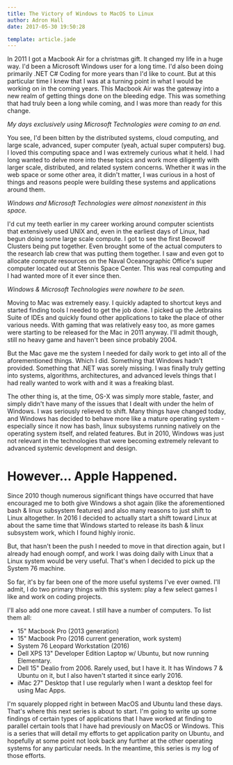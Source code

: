 ```yaml
---
title: The Victory of Windows to MacOS to Linux
author: Adron Hall
date: 2017-05-30 19:50:28

template: article.jade
---
```

In 2011 I got a Macbook Air for a christmas gift. It changed my life in a huge way. I'd been a Microsoft Windows user for a long time. I'd also been doing primarily .NET C# Coding for more years than I'd like to count. But at this particular time I knew that I was at a turning point in what I would be working on in the coming years. This Macbook Air was the gateway into a new realm of getting things done on the bleeding edge. This was something that had truly been a long while coming, and I was more than ready for this change.

*My days exclusively using Microsoft Technologies were coming to an end.*

<span class="more"></span>
 
You see, I'd been bitten by the distributed systems, cloud computing, and large scale, advanced, super computer (yeah, actual super computers) bug. I loved this computing space and I was extremely curious what it held. I had long wanted to delve more into these topics and work more diligently with larger scale, distributed, and related system concerns. Whether it was in the web space or some other area, it didn't matter, I was curious in a host of things and reasons people were building these systems and applications around them.

*Windows and Microsoft Technologies were almost nonexistent in this space.*

I'd cut my teeth earlier in my career working around computer scientists that extensively used UNIX and, even in the earliest days of Linux, had begun doing some large scale compute. I got to see the first Beowolf Clusters being put together. Even brought some of the actual computers to the research lab crew that was putting them together. I saw and even got to allocate *compute* resources on the Naval Oceanographic Office's super computer located out at Stennis Space Center. This was real computing and I had wanted more of it ever since then.

*Windows & Microsoft Technologies were nowhere to be seen.*

Moving to Mac was extremely easy. I quickly adapted to shortcut keys and started finding tools I needed to get the job done. I picked up the Jetbrains Suite of IDEs and quickly found other applications to take the place of other various needs. With gaming that was relatively easy too, as more games were starting to be released for the Mac in 2011 anyway. I'll admit though, still no heavy game and haven't been since probably 2004.

But the Mac gave me the system I needed for daily work to get into all of the aforementioned things. Which I did. Something that Windows hadn't provided. Something that .NET was sorely missing. I was finally truly getting into systems, algorithms, architectures, and advanced levels things that I had really wanted to work with and it was a freaking blast.

The other thing is, at the time, OS-X was simply more stable, faster, and simply didn't have many of the issues that I dealt with under the helm of Windows. I was seriously relieved to shift. Many things have changed today, and Windows has decided to behave more like a mature operating system - especially since it now has bash, linux subsystems running natively on the operating system itself, and related features. But in 2010, Windows was just not relevant in the technologies that were becoming extremely relevant to advanced systemic development and design.

# However... Apple Happened.

Since 2010 though numerous significant things have occurred that have encouraged me to both give Windows a shot again (like the aforementioned bash & linux subsystem features) and also many reasons to just shift to Linux altogether. In 2016 I decided to actually start a shift toward Linux at about the same time that Windows started to release its bash & linux subsystem work, which I found highly ironic.

But, that hasn't been the push I needed to move in that direction again, but I already had enough oompf, and work I was doing daily with Linux that a Linux system would be very useful. That's when I decided to pick up the System 76 machine.

So far, it's by far been one of the more useful systems I've ever owned. I'll admit, I do two primary things with this system: play a few select games I like and work on coding projects.

I'll also add one more caveat. I still have a number of computers. To list them all:

* 15" Macbook Pro (2013 generation)
* 15" Macbook Pro (2016 current generation, work system)
* System 76 Leopard Workstation (2016)
* Dell XPS 13" Developer Edition Laptop w/ Ubuntu, but now running Elementary.
* Dell 15" Dealio from 2006. Rarely used, but I have it. It has Windows 7 & Ubuntu on it, but I also haven't started it since early 2016.
* iMac 27" Desktop that I use regularly when I want a desktop feel for using Mac Apps.

I'm squarely plopped right in between MacOS and Ubuntu land these days. That's where this next series is about to start. I'm going to write up some findings of certain types of applications that I have worked at finding to parallel certain tools that I have had previously on MacOS or Windows. This is a series that will detail my efforts to get application parity on Ubuntu, and hopefully at some point not look back any further at the other operating systems for any particular needs. In the meantime, this series is my log of those efforts.
